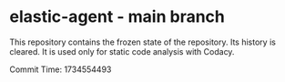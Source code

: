 # elastic-agent - main branch

This repository contains the frozen state of the repository.
Its history is cleared. It is used only for static code
analysis with Codacy.

Commit Time: 1734554493